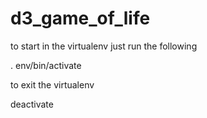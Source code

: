 # d3_game_of_life

to start in the virtualenv just run the following 

. env/bin/activate

to exit the virtualenv

deactivate